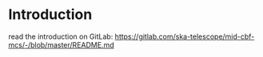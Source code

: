 Introduction
==============

read the introduction on GitLab:
  https://gitlab.com/ska-telescope/mid-cbf-mcs/-/blob/master/README.md